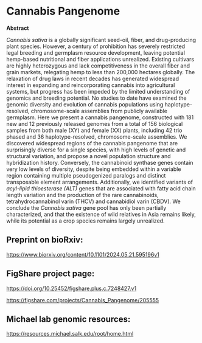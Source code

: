 # Cannabis Pangenome
<b>Abstract</b>

<i>Cannabis sativa</i> is a globally significant seed-oil, fiber, and drug-producing plant species. However, a century of prohibition has severely restricted legal breeding and germplasm resource development, leaving potential hemp-based nutritional and fiber applications unrealized. Existing cultivars are highly heterozygous and lack competitiveness in the overall fiber and grain markets, relegating hemp to less than 200,000 hectares globally. The relaxation of drug laws in recent decades has generated widespread interest in expanding and reincorporating cannabis into agricultural systems, but progress has been impeded by the limited understanding of genomics and breeding potential. No studies to date have examined the genomic diversity and evolution of cannabis populations using haplotype-resolved, chromosome-scale assemblies from publicly available germplasm. Here we present a cannabis pangenome, constructed with 181 new and 12 previously released genomes from a total of 156 biological samples from both male (XY) and female (XX) plants, including 42 trio phased and 36 haplotype-resolved, chromosome-scale assemblies. We discovered widespread regions of the cannabis pangenome that are surprisingly diverse for a single species, with high levels of genetic and structural variation, and propose a novel population structure and hybridization history. Conversely, the cannabinoid synthase genes contain very low levels of diversity, despite being embedded within a variable region containing multiple pseudogenized paralogs and distinct transposable element arrangements. Additionally, we identified variants of <i>acyl-lipid thioesterase (ALT)</i> genes that are associated with fatty acid chain length variation and the production of the rare cannabinoids, tetrahydrocannabinol varin (THCV) and cannabidiol varin (CBDV). We conclude the <i>Cannabis sativa</i> gene pool has only been partially characterized, and that the existence of wild relatives in Asia remains likely, while its potential as a crop species remains largely unrealized.


## Preprint on bioRxiv:
https://www.biorxiv.org/content/10.1101/2024.05.21.595196v1

## FigShare project page:
https://doi.org/10.25452/figshare.plus.c.7248427.v1

https://figshare.com/projects/Cannabis_Pangenome/205555

## Michael lab genomic resources:
https://resources.michael.salk.edu/root/home.html


